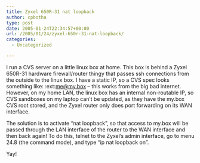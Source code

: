 ```yaml
---
title: Zyxel 650R-31 nat loopback
author: cpbotha
type: post
date: 2005-01-24T22:34:57+00:00
url: /2005/01/24/zyxel-650r-31-nat-loopback/
categories:
  - Uncategorized

---
```

I run a CVS server on a little linux box at home. This box is behind a Zyxel 650R-31 hardware firewall/router thingy that passes ssh connections from the outside to the linux box. I have a static IP, so a CVS spec looks something like: :ext:me@my.box &#8211; this works from the big bad internet. However, on my home LAN, the linux box has an internal non-routable IP, so CVS sandboxes on my laptop can&#8217;t be updated, as they have the my.box CVS root stored, and the Zyxel router only does port forwarding on its WAN interface.

The solution is to activate &#8220;nat loopback&#8221;, so that access to my.box will be passed through the LAN interface of the router to the WAN interface and then back again! To do this, telnet to the Zyxel&#8217;s admin interface, go to menu 24.8 (the command mode), and type &#8220;ip nat loopback on&#8221;.

Yay!